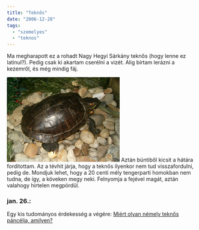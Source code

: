 ```yaml
---
title: "Teknős"
date: "2006-12-28"
tags: 
  - "szemelyes"
  - "teknos"
---
```


Ma megharapott ez a rohadt Nagy Hegyi Sárkány teknős (hogy lenne ez latinul?). Pedig csak ki akartam cserélni a vizét. Alig bírtam lerázni a kezemről, és még mindig fáj.

![sarkany_t](images/sarkany_t.jpg) Aztán büntiből kicsit a hátára fordítottam. Az a tévhit járja, hogy a teknős ilyenkor nem tud visszafordulni, pedig de. Mondjuk lehet, hogy a 20 centi mély tengerparti homokban nem tudna, de így, a köveken megy neki. Felnyomja a fejével magát, aztán valahogy hirtelen megpördül.

### jan. 26.:

Egy kis tudományos érdekesség a végére: [Miért olyan némely teknős páncélja, amilyen?](http://index.hu/tech/tudomany/gomb070124/)

